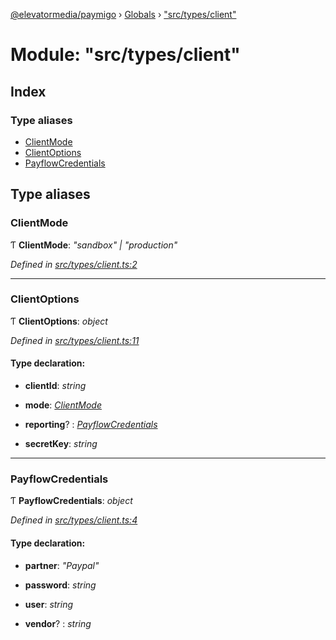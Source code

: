 [@elevatormedia/paymigo](../README.md) › [Globals](../globals.md) › ["src/types/client"](_src_types_client_.md)

# Module: "src/types/client"

## Index

### Type aliases

-   [ClientMode](_src_types_client_.md#clientmode)
-   [ClientOptions](_src_types_client_.md#clientoptions)
-   [PayflowCredentials](_src_types_client_.md#payflowcredentials)

## Type aliases

### ClientMode

Ƭ **ClientMode**: _"sandbox" | "production"_

_Defined in [src/types/client.ts:2](https://github.com/ELEVATORmedia/paymigo/blob/a9a7ad7/src/types/client.ts#L2)_

---

### ClientOptions

Ƭ **ClientOptions**: _object_

_Defined in [src/types/client.ts:11](https://github.com/ELEVATORmedia/paymigo/blob/a9a7ad7/src/types/client.ts#L11)_

#### Type declaration:

-   **clientId**: _string_

-   **mode**: _[ClientMode](_src_types_client_.md#clientmode)_

-   **reporting**? : _[PayflowCredentials](_src_types_client_.md#payflowcredentials)_

-   **secretKey**: _string_

---

### PayflowCredentials

Ƭ **PayflowCredentials**: _object_

_Defined in [src/types/client.ts:4](https://github.com/ELEVATORmedia/paymigo/blob/a9a7ad7/src/types/client.ts#L4)_

#### Type declaration:

-   **partner**: _"Paypal"_

-   **password**: _string_

-   **user**: _string_

-   **vendor**? : _string_
